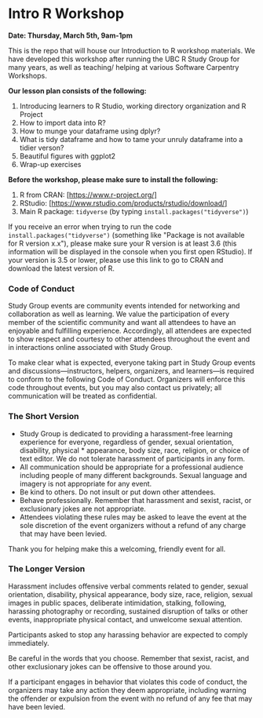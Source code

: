 # Intro R Workshop


**Date: Thursday, March 5th, 9am-1pm**


This is the repo that will house our Introduction to R workshop materials. We have developed this workshop after running the UBC R Study Group for many years, as well as teaching/ helping at various Software Carpentry Workshops.

**Our lesson plan consists of the following:**
1) Introducing learners to R Studio, working directory organization and R Project
2) How to import data into R?
3) How to munge your dataframe using dplyr?
4) What is tidy dataframe and how to tame your unruly dataframe into a tidier verson?
5) Beautiful figures with ggplot2
6) Wrap-up exercises

**Before the workshop, please make sure to install the following:**
1) R from CRAN: [https://www.r-project.org/]
2) RStudio: [https://www.rstudio.com/products/rstudio/download/]
3) Main R package: `tidyverse` (by typing `install.packages("tidyverse")`)

If you receive an error when trying to run the code `install.packages("tidyverse")` (something like "Package is not available for R version x.x"), please make sure your R version is at least 3.6 (this information will be displayed in the console when you first open RStudio). If your version is 3.5 or lower, please use this link to go to CRAN and download the latest version of R.


### Code of Conduct

Study Group events are community events intended for networking and collaboration as well as learning. We value the participation of every member of the scientific community and want all attendees to have an enjoyable and fulfilling experience. Accordingly, all attendees are expected to show respect and courtesy to other attendees throughout the event and in interactions online associated with Study Group.

To make clear what is expected, everyone taking part in Study Group events and discussions—instructors, helpers, organizers, and learners—is required to conform to the following Code of Conduct. Organizers will enforce this code throughout events, but you may also contact us privately; all communication will be treated as confidential.


### The Short Version

* Study Group is dedicated to providing a harassment-free learning experience for everyone, regardless of gender, sexual orientation, disability, physical * appearance, body size, race, religion, or choice of text editor. We do not tolerate harassment of participants in any form.
* All communication should be appropriate for a professional audience including people of many different backgrounds. Sexual language and imagery is not appropriate for any event.
* Be kind to others. Do not insult or put down other attendees.
* Behave professionally. Remember that harassment and sexist, racist, or exclusionary jokes are not appropriate.
* Attendees violating these rules may be asked to leave the event at the sole discretion of the event organizers without a refund of any charge that may have been levied.

Thank you for helping make this a welcoming, friendly event for all.


### The Longer Version

Harassment includes offensive verbal comments related to gender, sexual orientation, disability, physical appearance, body size, race, religion, sexual images in public spaces, deliberate intimidation, stalking, following, harassing photography or recording, sustained disruption of talks or other events, inappropriate physical contact, and unwelcome sexual attention.

Participants asked to stop any harassing behavior are expected to comply immediately.

Be careful in the words that you choose. Remember that sexist, racist, and other exclusionary jokes can be offensive to those around you.

If a participant engages in behavior that violates this code of conduct, the organizers may take any action they deem appropriate, including warning the offender or expulsion from the event with no refund of any fee that may have been levied.	